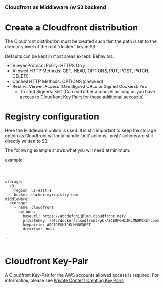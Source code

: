 ### Cloudfront as Middleware /w S3 backend

# Create a Cloudfront distribution
The Cloudfront distribution must be created such that the path is set to the directory level of the root "docker" key in S3.

Defaults can be kept in most areas except:
Behaviors:
  - Viewer Protocol Policy: HTTPS Only
  - Allowed HTTP Methods: GET, HEAD, OPTIONS, PUT, POST, PATCH, DELETE
  - Cached HTTP Methods: OPTIONS (checked)
  - Restrict Viewer Access (Use Signed URLs or Signed Cookies): Yes
    - Trusted Signers: Self (Can add other accounts as long as you have access to Cloudfront Key Pairs for those additional accounts)

# Registry configuration
Here the Middleware option is used. It is still important to keep the storage option as Cloudfront will only handle 'pull' actions, 'push' actions are still directly written to S3.

The following example shows what you will need at minimum:

example:
```
.
.
.
storage:
  s3:
    region: us-east-1
    bucket: docker.myregistry.com
middleware:
  storage:
    - name: cloudfront
      options:
        baseurl: https://abcdefghijklmn.cloudfront.net/
        privatekey: /etc/docker/cloudfront/pk-ABCEDFGHIJKLMNOPQRST.pem
        keypairid: ABCEDFGHIJKLMNOPQRST
        duration: 3000
.
.
.
```

# Cloudfront Key-Pair
A Cloudfront Key-Pair for the AWS accounts allowed access is required. For information, please see [Private Content Creating Key Pairs](http://docs.aws.amazon.com/AmazonCloudFront/latest/DeveloperGuide/private-content-trusted-signers.html#private-content-creating-cloudfront-key-pairs)